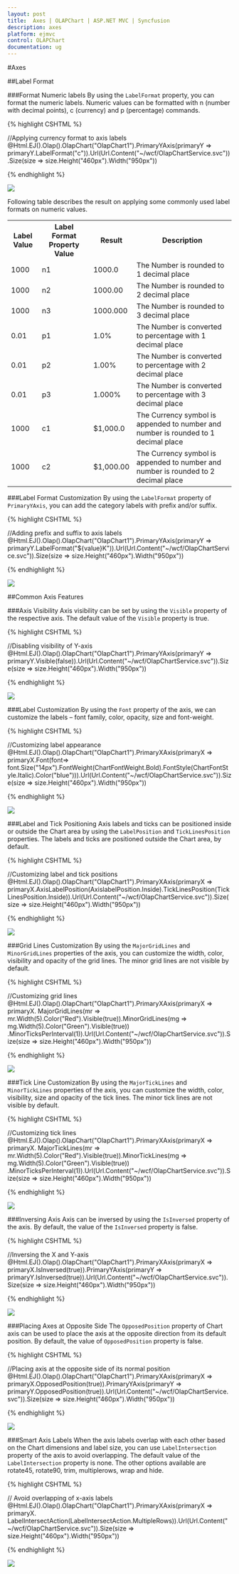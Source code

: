 ```yaml
---
layout: post
title:  Axes | OLAPChart | ASP.NET MVC | Syncfusion
description: axes 
platform: ejmvc
control: OLAPChart
documentation: ug
---
```


#Axes 

##Label Format

###Format Numeric labels
By using the `LabelFormat` property, you can format the numeric labels. Numeric values can be formatted with n (number with decimal points), c (currency) and p (percentage) commands.

{% highlight CSHTML %}

//Applying currency format to axis labels
@Html.EJ().Olap().OlapChart("OlapChart1").PrimaryYAxis(primaryY => primaryY.LabelFormat("c")).Url(Url.Content("~/wcf/OlapChartService.svc")).Size(size => size.Height("460px").Width("950px"))

{% endhighlight %}

![](Chart-Axes_images/Chart-Axes_img1.png)

Following table describes the result on applying some commonly used label formats on numeric values.

<table>
<tr>
<th>
Label Value</th><th>
Label Format Property Value</th><th>
Result</th><th>
Description</th>
</tr>
<tr><td>
1000</td><td>
n1</td><td>    
1000.0</td><td>
The Number is rounded to 1 decimal place</td>
</tr>
<tr><td>
1000</td><td>
n2</td><td>    
1000.00</td><td>
The Number is rounded to 2 decimal place</td>
</tr>
<tr><td>
1000</td><td>
n3</td><td>    
1000.000</td><td>
The Number is rounded to 3 decimal place</td>
</tr>
<tr><td>
0.01</td><td>
p1</td><td>    
1.0%</td><td>
The Number is converted to percentage with 1 decimal place</td>
</tr>
<tr><td>
0.01</td><td>
p2</td><td>    
1.00%</td><td>
The Number is converted to percentage with 2 decimal place</td>
</tr>
<tr><td>
0.01</td><td>
p3</td><td>    
1.000%</td><td>
The Number is converted to percentage with 3 decimal place</td>
</tr>
<tr><td>
1000</td><td>
c1</td><td>    
$1,000.0</td><td>
The Currency symbol is appended to number and number is rounded to 1 decimal place</td>
</tr>
<tr><td>
1000</td><td>
c2</td><td>    
$1,000.00</td><td>
The Currency symbol is appended to number and number is rounded to 2 decimal place</td>
</tr>
</table>

###Label Format Customization 
By using the `LabelFormat` property of `PrimaryYAxis`, you can add the category labels with prefix and/or suffix. 

{% highlight CSHTML %}

//Adding prefix and suffix to axis labels
@Html.EJ().Olap().OlapChart("OlapChart1").PrimaryYAxis(primaryY => primaryY.LabelFormat("${value}K")).Url(Url.Content("~/wcf/OlapChartService.svc")).Size(size => size.Height("460px").Width("950px"))

{% endhighlight %}

![](Chart-Axes_images/Chart-Axes_img2.png)

##Common Axis Features

###Axis Visibility
Axis visibility can be set by using the `Visible` property of the respective axis. The default value of the `Visible` property is true.

{% highlight CSHTML %}

//Disabling visibility of Y-axis
@Html.EJ().Olap().OlapChart("OlapChart1").PrimaryYAxis(primaryY => primaryY.Visible(false)).Url(Url.Content("~/wcf/OlapChartService.svc")).Size(size => size.Height("460px").Width("950px"))

{% endhighlight %}

![](Chart-Axes_images/Chart-Axes_img3.png)

###Label Customization
By using the `Font` property of the axis, we can customize the labels – font family, color, opacity, size and font-weight.

{% highlight CSHTML %}

//Customizing label appearance
@Html.EJ().Olap().OlapChart("OlapChart1").PrimaryXAxis(primaryX => primaryX.Font(font=> font.Size("14px").FontWeight(ChartFontWeight.Bold).FontStyle(ChartFontStyle.Italic).Color("blue"))).Url(Url.Content("~/wcf/OlapChartService.svc")).Size(size => size.Height("460px").Width("950px"))

{% endhighlight %}

![](Chart-Axes_images/Chart-Axes_img4.png)

###Label and Tick Positioning
Axis labels and ticks can be positioned inside or outside the Chart area by using the `LabelPosition` and `TickLinesPosition` properties. The labels and ticks are positioned outside the Chart area, by default.

{% highlight CSHTML %}

//Customizing label and tick positions
 @Html.EJ().Olap().OlapChart("OlapChart1").PrimaryXAxis(primaryX => primaryX.AxisLabelPosition(AxislabelPosition.Inside).TickLinesPosition(TickLinesPosition.Inside)).Url(Url.Content("~/wcf/OlapChartService.svc")).Size(size => size.Height("460px").Width("950px"))

{% endhighlight %}

![](Chart-Axes_images/Chart-Axes_img5.png)

###Grid Lines Customization
By using the `MajorGridLines` and `MinorGridLines` properties of the axis, you can customize the width, color, visibility and opacity of the grid lines. The minor grid lines are not visible by default.

{% highlight CSHTML %}

//Customizing grid lines
@Html.EJ().Olap().OlapChart("OlapChart1").PrimaryXAxis(primaryX => primaryX. MajorGridLines(mr => mr.Width(5).Color("Red").Visible(true)).MinorGridLines(mg => mg.Width(5).Color("Green").Visible(true))    .MinorTicksPerInterval(1)).Url(Url.Content("~/wcf/OlapChartService.svc")).Size(size => size.Height("460px").Width("950px"))

{% endhighlight %}

![](Chart-Axes_images/Chart-Axes_img6.png)

###Tick Line Customization
By using the `MajorTickLines` and `MinorTickLines` properties of the axis, you can customize the width, color, visibility, size and opacity of the tick lines. The minor tick lines are not visible by default.

{% highlight CSHTML %}

//Customizing tick lines
@Html.EJ().Olap().OlapChart("OlapChart1").PrimaryXAxis(primaryX => primaryX. MajorTickLines(mr => mr.Width(5).Color("Red").Visible(true)).MinorTickLines(mg => mg.Width(5).Color("Green").Visible(true))    .MinorTicksPerInterval(1)).Url(Url.Content("~/wcf/OlapChartService.svc")).Size(size => size.Height("460px").Width("950px"))

{% endhighlight %}

![](Chart-Axes_images/Chart-Axes_img7.png)

###Inversing Axis
Axis can be inversed by using the `IsInversed` property of the axis. By default, the value of the `IsInversed` property is false.

{% highlight CSHTML %}

//Inversing the X and Y-axis
@Html.EJ().Olap().OlapChart("OlapChart1").PrimaryXAxis(primaryX => primaryX.IsInversed(true)).PrimaryYAxis(primaryY => primaryY.IsInversed(true)).Url(Url.Content("~/wcf/OlapChartService.svc")).Size(size => size.Height("460px").Width("950px"))

{% endhighlight %}

![](Chart-Axes_images/Chart-Axes_img8.png)

###Placing Axes at Opposite Side
The `OpposedPosition` property of Chart axis can be used to place the axis at the opposite direction from its default position. By default, the value of `OpposedPosition` property is false.

{% highlight CSHTML %}

//Placing axis at the opposite side of its normal position
@Html.EJ().Olap().OlapChart("OlapChart1").PrimaryXAxis(primaryX => primaryX.OpposedPosition(true)).PrimaryYAxis(primaryY => primaryY.OpposedPosition(true)).Url(Url.Content("~/wcf/OlapChartService.svc")).Size(size => size.Height("460px").Width("950px"))

{% endhighlight %}

![](Chart-Axes_images/Chart-Axes_img9.png)

###Smart Axis Labels
When the axis labels overlap with each other based on the Chart dimensions and label size, you can use `LabelIntersection` property of the axis to avoid overlapping. The default value of the `LabelIntersection` property is none. The other options available are rotate45, rotate90, trim, multiplerows, wrap and hide. 

{% highlight CSHTML %}

// Avoid overlapping of x-axis labels
@Html.EJ().Olap().OlapChart("OlapChart1").PrimaryXAxis(primaryX => primaryX. LabelIntersectAction(LabelIntersectAction.MultipleRows)).Url(Url.Content("~/wcf/OlapChartService.svc")).Size(size => size.Height("460px").Width("950px"))

{% endhighlight %}

![](Chart-Axes_images/Chart-Axes_img10.png)